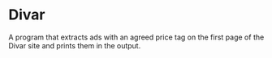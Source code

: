 # Divar
A program that extracts ads with an agreed price tag on the first page of the Divar site and prints them in the output.

